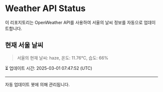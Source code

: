 
# Weather API Status

이 리포지토리는 OpenWeather API를 사용하여 서울의 날씨 정보를 자동으로 업데이트합니다.

## 현재 서울 날씨
> 서울의 현재 날씨: haze, 온도: 11.76°C, 습도: 66%

⏳ 업데이트 시간: 2025-03-01 07:47:52 (UTC)

---
자동 업데이트 봇에 의해 관리됩니다.
